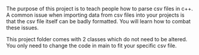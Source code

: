 The purpose of this project is to teach people how to parse csv files in c++.
A common issue when importing data from csv files into your projects is that the csv file itself can be badly formatted. You will learn how to combat these issues.

This project folder comes with 2 classes which do not need to be altered. You only need to change the code in main to fit your specific csv file.

